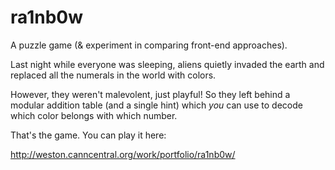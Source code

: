 # ra1nb0w

A puzzle game (&amp; experiment in comparing front-end approaches).

Last night while everyone was sleeping, aliens quietly invaded the earth and replaced all the numerals in the world with colors.

However, they weren't malevolent, just playful! So they left behind a modular addition table (and a single hint) which _you_ can use to decode which color belongs with which number.

That's the game. You can play it here:

http://weston.canncentral.org/work/portfolio/ra1nb0w/
